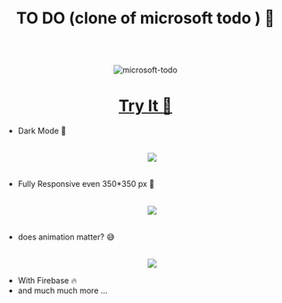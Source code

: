 <h1 align='middle'> TO DO (clone of microsoft todo ) 📝</h1>


<br/>
<br/>

 <p align='middle'>
 
 <img style='text-align:center' src="https://i.ibb.co/g7ZKz4n/image.png" alt="microsoft-todo"/>

</p>
 


<h1 align='middle'> <a href="https://project-21-microsoft-todo.netlify.app/">Try It 🙂</a></h1>


<ul>
 <li> Dark Mode 🌚</li>
 <br/>
  <p align='middle'>
  <img src="https://i.ibb.co/RgjspsX/image.png" />
 </p>
 
 <br/>
 
 <li> Fully Responsive even 350*350 px 📏</li>
 <br/>
  <p align='middle'>
  <img src="https://i.ibb.co/qm01mqk/image.png" />
 </p>
 
 <br/>
 
 <li>does animation matter? 😅</li>
 <br/>
  <p align='middle'>
<img src="https://im.ezgif.com/tmp/ezgif-1-c6ab208767.webp"/>
 </p>
 
  <li>With Firebase 🔥</li>
  <li>and much much more ... </li>
 
 
 </ul>
 
